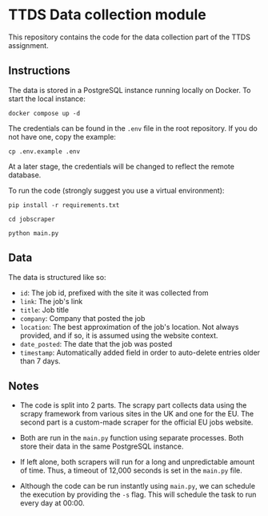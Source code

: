 # TTDS Data collection module

This repository contains the code for the data collection part of the TTDS assignment.

## Instructions

The data is stored in a PostgreSQL instance running locally on Docker. To start the local instance:

```
docker compose up -d
```

The credentials can be found in the `.env` file in the root repository. If you do not have one, copy the example:


```
cp .env.example .env
```

At a later stage, the credentials will be changed to reflect the remote database.

To run the code (strongly suggest you use a virtual environment):

```
pip install -r requirements.txt
```

```
cd jobscraper
```

```
python main.py
```

## Data

The data is structured like so:

- `id`: The job id, prefixed with the site it was collected from
- `link`: The job's link
- `title`: Job title
- `company`: Company that posted the job
- `location`: The best approximation of the job's location. Not always provided, and if so, it is assumed using the website context.
- `date_posted`: The date that the job was posted
- `timestamp`: Automatically added field in order to auto-delete entries older than 7 days.

## Notes

- The code is split into 2 parts. The scrapy part collects data using the scrapy framework from various sites in the UK and one for the EU. The second part is a custom-made scraper for the official EU jobs website.
  
- Both are run in the `main.py` function using separate processes. Both store their data in the same PostgreSQL instance.
  
- If left alone, both scrapers will run for a long and unpredictable amount of time. Thus, a timeout of 12,000 seconds is set in the `main.py` file.
  
- Although the code can be run instantly using `main.py`, we can schedule the execution by providing the `-s` flag. This will schedule the task to run every day at 00:00.
